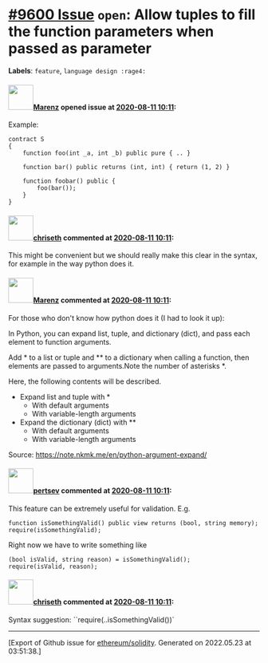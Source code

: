 # [\#9600 Issue](https://github.com/ethereum/solidity/issues/9600) `open`: Allow tuples to fill the function parameters when passed as parameter
**Labels**: `feature`, `language design :rage4:`


#### <img src="https://avatars.githubusercontent.com/u/424752?u=038e104b849efd16f076b671ef6c46af7073bfa7&v=4" width="50">[Marenz](https://github.com/Marenz) opened issue at [2020-08-11 10:11](https://github.com/ethereum/solidity/issues/9600):

Example:

```
contract S
{
    function foo(int _a, int _b) public pure { .. }

    function bar() public returns (int, int) { return (1, 2) }

    function foobar() public {
        foo(bar());
    }   
}
```

#### <img src="https://avatars.githubusercontent.com/u/9073706?v=4" width="50">[chriseth](https://github.com/chriseth) commented at [2020-08-11 10:11](https://github.com/ethereum/solidity/issues/9600#issuecomment-674924675):

This might be convenient but we should really make this clear in the syntax, for example in the way python does it.

#### <img src="https://avatars.githubusercontent.com/u/424752?u=038e104b849efd16f076b671ef6c46af7073bfa7&v=4" width="50">[Marenz](https://github.com/Marenz) commented at [2020-08-11 10:11](https://github.com/ethereum/solidity/issues/9600#issuecomment-674947633):

For those who don't know how python does it (I had to look it up): 

In Python, you can expand list, tuple, and dictionary (dict), and pass each element to function arguments.

Add * to a list or tuple and ** to a dictionary when calling a function, then elements are passed to arguments.Note the number of asterisks *.

Here, the following contents will be described.

* Expand list and tuple with *
  * With default arguments
  * With variable-length arguments
* Expand the dictionary (dict) with **
  * With default arguments
  * With variable-length arguments

Source: https://note.nkmk.me/en/python-argument-expand/

#### <img src="https://avatars.githubusercontent.com/u/11399003?u=c67324d93a3c1cfe29fd6c172e77a898e6cec4e3&v=4" width="50">[pertsev](https://github.com/pertsev) commented at [2020-08-11 10:11](https://github.com/ethereum/solidity/issues/9600#issuecomment-712191198):

This feature can be extremely useful for validation. E.g.

```solidity
function isSomethingValid() public view returns (bool, string memory);
require(isSomethingValid);
```

Right now we have to write something like
```solidity
(bool isValid, string reason) = isSomethingValid();
require(isValid, reason);
```

#### <img src="https://avatars.githubusercontent.com/u/9073706?v=4" width="50">[chriseth](https://github.com/chriseth) commented at [2020-08-11 10:11](https://github.com/ethereum/solidity/issues/9600#issuecomment-712202159):

Syntax suggestion:
``require(..isSomethingValid())`


-------------------------------------------------------------------------------



[Export of Github issue for [ethereum/solidity](https://github.com/ethereum/solidity). Generated on 2022.05.23 at 03:51:38.]
